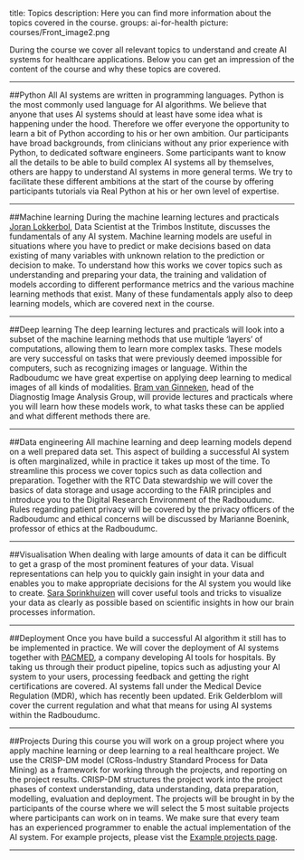 title: Topics
description: Here you can find more information about the topics covered in the course.
groups: ai-for-health
picture: courses/Front_image2.png


During the course we cover all relevant topics to understand and create AI systems for healthcare applications. Below you can get an impression of the content of the course and why these topics are covered.

***

##Python
All AI systems are written in programming languages. Python is the most commonly used language for AI algorithms. We believe that anyone that uses AI systems should at least have some idea what is happening under the hood. Therefore we offer everyone the opportunity to learn a bit of Python according to his or her own ambition. Our participants have broad backgrounds, from clinicians without any prior experience with Python, to dedicated software engineers.  Some participants want to know all the details to be able to build complex AI systems all by themselves, others are happy to understand AI systems in more general terms. We try to facilitate these different ambitions at the start of the course by offering participants tutorials via Real Python at his or her own level of expertise.

***

##Machine learning
During the machine learning lectures and practicals <a href="https://www.trimbos.nl/over-trimbos/medewerkers/profiel/joran-lokkerbol">Joran Lokkerbol</a>, Data Scientist at the Trimbos Institute, discusses the fundamentals of any AI system. Machine learning models are useful in situations where you have to predict or make decisions based on data existing of many variables with unknown relation to the prediction or decision to make. To understand how this works we cover topics such as understanding and preparing your data, the training and validation of models according to different performance metrics and the various machine learning methods that exist. Many of these fundamentals apply also to deep learning models, which are covered next in the course.

***

##Deep learning
The deep learning lectures and practicals will look into a subset of the machine learning methods that use multiple ‘layers’ of computations, allowing them to learn more complex tasks. These models are very successful on tasks that were previously deemed impossible for computers, such as recognizing images or language. Within the Radboudumc we have great expertise on applying deep learning to medical images of all kinds of modalities. <a href="https://www.diagnijmegen.nl/people/bram-van-ginneken/">Bram van Ginneken</a>, head of the Diagnostig Image Analysis Group, will provide lectures and practicals where you will learn how these models work, to what tasks these can be applied and what different methods there are. 

***

##Data engineering
All machine learning and deep learning models depend on a well prepared data set. This aspect of building a successful AI system is often marginalized, while in practice it takes up most of the time. To streamline this process we cover topics such as data collection and preparation. Together with the RTC Data stewardship we will cover the basics of data storage and usage according to the FAIR principles and introduce you to the Digital Research Environment of the Radboudumc. Rules regarding patient privacy will be covered by the privacy officers of the Radboudumc and ethical concerns will be discussed by Marianne Boenink, professor of ethics at the Radboudumc.

***

##Visualisation
When dealing with large amounts of data it can be difficult to get a grasp of the most prominent features of your data. Visual representations can help you to quickly gain insight in your data and enables you to make appropriate decisions for the AI system you would like to create. <a href="https://www.thedatavisionlab.nl/#over-mij">Sara Sprinkhuizen</a> will cover useful tools and tricks to visualize your data as clearly as possible based on scientific insights in how our brain processes information.

***

##Deployment
Once you have build a successful AI algorithm it still has to be implemented in practice. We will cover the deployment of AI systems together with <a href="https://www.pacmed.ai/nl">PACMED</a>, a company developing AI tools for hospitals. By taking us through their product pipeline, topics such as adjusting your AI system to your users, processing feedback and getting the right certifications are covered. AI systems fall under the Medical Device Regulation (MDR), which has recently been updated. Erik Gelderblom will cover the current regulation and what that means for using AI systems within the Radboudumc.

***

##Projects
During this course you will work on a group project where you apply machine learning or deep learning to a real healthcare project. We use the CRISP-DM model (CRoss-Industry Standard Process for Data Mining) as a framework for working through the projects, and reporting on the project results. CRISP-DM structures the project work into the project phases of context understanding, data understanding, data preparation, modelling, evaluation and deployment. The projects will be brought in by the participants of the course where we will select the 5 most suitable projects where participants can work on in teams. We make sure that every team has an experienced programmer to enable the actual implementation of the AI system. For example projects, please vist the [Example projects page](https://www.ai-for-health.nl/courses/example-projects/).

***
